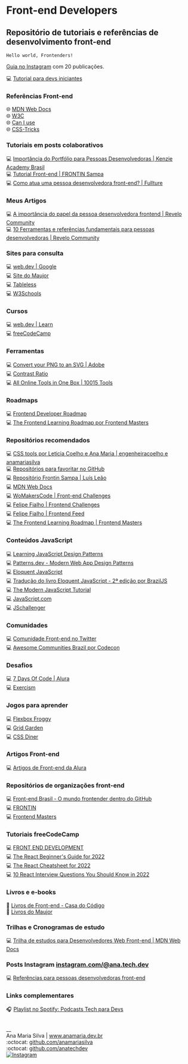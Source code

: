 # Front-end Developers

## Repositório de tutoriais e referências de desenvolvimento front-end

<code>Hello world, Frontenders!</code>
<br>

<a href="https://www.instagram.com/ana.tech.dev/guide/desenvolvimento-web-front-end/18164552647134233/" target="_blank">Guia no Instagram</a> com 20 publicações.
<br>

💻 [Tutorial para devs iniciantes](https://www.instagram.com/p/CcG6lv7ufsy/)
<br>

### Referências Front-end

🌐 [MDN Web Docs](https://developer.mozilla.org/pt-BR/) <br>
🌐 [W3C](https://www.w3c.br/) <br>
🌐 [Can I use](https://caniuse.com/) <br>
🌐 [CSS-Tricks](https://css-tricks.com/) <br>

### Tutoriais em posts colaborativos

💻 [Importância do Portfólio para Pessoas Desenvolvedoras | Kenzie Academy Brasil](https://www.instagram.com/p/ChmxWtzAkJO/) <br>
💻 [Tutorial Front-end | FRONTIN Sampa](https://www.instagram.com/p/CVTy0aMDOMW/) <br>
💻 [Como atua uma pessoa desenvolvedora front-end? | Fullture](https://www.instagram.com/p/CZSFyENpXWX/) <br>

### Meus Artigos

💻 [A importância do papel da pessoa desenvolvedora frontend | Revelo Community](https://community.revelo.com/a-importancia-do-papel-do-desenvolvedor-frontend/) <br>
💻 [10 Ferramentas e referências fundamentais para pessoas desenvolvedoras | Revelo Community](https://community.revelo.com/10-ferramentas-e-referencias-fundamentais-para-pessoas-desenvolvedoras/) <br>

### Sites para consulta

💻 [web.dev | Google ](https://web.dev) <br>
💻 [Site do Maujor](https://www.maujor.com/) <br>
💻 [Tableless](https://tableless.com.br/) <br>
💻 [W3Schools](https://www.w3schools.com/) <br>

### Cursos

💻 [web.dev | Learn](https://web.dev/learn/) <br>
💻 [freeCodeCamp](https://www.freecodecamp.org/) <br>

### Ferramentas

💻 [Convert your PNG to an SVG | Adobe](https://www.adobe.com/express/feature/image/convert/png-to-svg) <br>
💻 [Contrast Ratio](https://contrast-ratio.com/) <br>
💻 [All Online Tools in One Box | 10015 Tools](https://10015.io/) <br>

### Roadmaps

💻 [Frontend Developer Roadmap](https://roadmap.sh/frontend) <br>
💻 [The Frontend Learning Roadmap por Frontend Masters](https://frontendmasters.com/guides/learning-roadmap/) <br>

### Repositórios recomendados

💻 [CSS tools por Leticia Coelho e Ana Maria | engenheiracoelho e anamariasilva](https://github.com/engenheiracoelho/CSS_tools) <br>
💻 [Repositórios para favoritar no GitHub](https://www.instagram.com/p/CTf72KfDN0n/) <br>
💻 [Repositório Frontin Sampa | Luís Leão](https://github.com/luisleao/frontinsampa) <br>
💻 [MDN Web Docs](https://github.com/mdn) <br>
💻 [WoMakersCode | Front-end Challenges](https://github.com/WoMakersCode/challenges-front-end) <br>
💻 [Felipe Fialho | Frontend Challenges](https://github.com/felipefialho/frontend-challenges) <br>
💻 [Felipe Fialho | Frontend Feed](https://github.com/felipefialho/frontend-feed) <br>
💻 [The Frontend Learning Roadmap | Frontend Masters](https://github.com/FrontendMasters/learning-roadmap) <br>

### Conteúdos JavaScript

💻 [Learning JavaScript Design Patterns](https://www.patterns.dev/posts/classic-design-patterns/) <br>
💻 [Patterns.dev - Modern Web App Design Patterns](https://www.patterns.dev/) <br>
💻 [Eloquent JavaScript](https://eloquentjavascript.net/) <br>
💻 [Tradução do livro Eloquent JavaScript - 2ª edição por BrazilJS](https://github.com/braziljs/eloquente-javascript) <br>
💻 [The Modern JavaScript Tutorial](https://javascript.info/) <br>
💻 [JavaScript.com](https://www.javascript.com/) <br>
💻 [JSchallenger](https://www.jschallenger.com/) <br>

### Comunidades

💻 [Comunidade Front-end no Twitter](https://www.instagram.com/p/CaVtSk8gQSg/) <br>
💻 [Awesome Communities Brazil por Codecon](https://github.com/codecon-dev/awesome-communities-brazil)

### Desafios

💻 [7 Days Of Code | Alura](https://7daysofcode.io/) <br>
💻 [Exercism](https://exercism.org/) <br>

### Jogos para aprender

💻 [Flexbox Froggy](https://flexboxfroggy.com/) <br>
💻 [Grid Garden](https://cssgridgarden.com/) <br>
💻 [CSS Diner](https://flukeout.github.io/) <br>

### Artigos Front-end

💻 [Artigos de Front-end da Alura](https://www.alura.com.br/artigos/front-end) <br>

### Repositórios de organizações front-end

💻 [Front-end Brasil - O mundo frontender dentro do GitHub](https://github.com/frontendbr) <br>
💻 [FRONTIN](https://github.com/frontinsampa) <br>
💻 [Frontend Masters](https://github.com/FrontendMasters) <br>

### Tutoriais freeCodeCamp

💻 [FRONT END DEVELOPMENT](https://www.freecodecamp.org/news/tag/front-end-development/) <br>
💻 [The React Beginner's Guide for 2022](www.freecodecamp.org/news/react-beginners-guide/) <br>
💻 [The React Cheatsheet for 2022](https://www.freecodecamp.org/news/the-react-cheatsheet/) <br>
💻 [10 React Interview Questions You Should Know in 2022](https://www.freecodecamp.org/news/react-interview-questions-to-know/) <br>

### Livros e e-books

📘 [Livros de Front-end - Casa do Código](https://www.casadocodigo.com.br/collections/livros-de-front-end) <br>
📘 [Livros do Maujor](https://livrosdomaujor.com.br/) <br>

### Trilhas e Cronogramas de estudo

💻 [Trilha de estudos para Desenvolvedores Web Front-end | MDN Web Docs](https://developer.mozilla.org/pt-BR/docs/Learn/Front-end_web_developer) <br>

### Posts Instagram [instagram.com/@ana.tech.dev](https://instagram.com/@ana.tech.dev)

💻 [Referências para pessoas desenvolvedoras front-end](https://www.instagram.com/p/CRY2ZUaD9kS/) <br>

### Links complementares

🎧 [Playlist no Spotify: Podcasts Tech para Devs](https://open.spotify.com/playlist/2grGG2vgZOOE0RjuWVV5iv?si=7uR86uv2S_aOOJ2bO0aygA&dl_branch=1&nd=1)

<br>
__<br>
Ana Maria Silva | <a href="https://www.anamaria.dev.br" target="_blank">www.anamaria.dev.br</a><br>
:octocat: <a href="https://github.com/anamariasilva" target="_blank">github.com/anamariasilva</a><br>
:octocat: <a href="https://github.com/anatechdev" target="_blank">github.com/anatechdev</a> <br>
<a href="https://www.instagram.com/ana.tech.dev/"><img alt="Instagram" src="https://img.shields.io/badge/ana.tech.dev-%23E4405F.svg?style=plastic&logo=Instagram&logoColor=white&color=blue"/></a>
